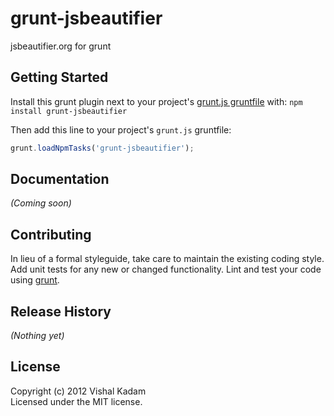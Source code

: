 # grunt-jsbeautifier

jsbeautifier.org for grunt

## Getting Started
Install this grunt plugin next to your project's [grunt.js gruntfile][getting_started] with: `npm install grunt-jsbeautifier`

Then add this line to your project's `grunt.js` gruntfile:

```javascript
grunt.loadNpmTasks('grunt-jsbeautifier');
```

[grunt]: http://gruntjs.com/
[getting_started]: https://github.com/gruntjs/grunt/blob/master/docs/getting_started.md

## Documentation
_(Coming soon)_

## Contributing
In lieu of a formal styleguide, take care to maintain the existing coding style. Add unit tests for any new or changed functionality. Lint and test your code using [grunt][grunt].

## Release History
_(Nothing yet)_

## License
Copyright (c) 2012 Vishal Kadam  
Licensed under the MIT license.
